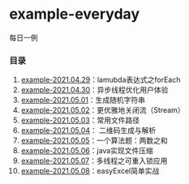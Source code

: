 # example-everyday
每日一例



### 目录

1. [example-2021.04.29](./example-2021.04.29)：lamubda表达式之forEach
2. [example-2021.04.30](./example-2021.04.30)：异步线程优化用户体验
3. [example-2021.05.01](./example-2021.05.01)：生成随机字符串
4. [example-2021.05.02](./example-2021.05.02)：更优雅地关闭流（Stream）
5. [example-2021.05.03](./example-2021.05.03)：常用文件路径
6. [example-2021.05.04](./example-2021.05.04)： 二维码生成与解析
7. [example-2021.05.05](./example-2021.05.05)：一个算法题：两数之和
8. [example-2021.05.06](./example-2021.05.06)：java实现文件压缩
9. [example-2021.05.07](./example-2021.05.07)：多线程之可重入锁应用
10. [example-2021.05.08](./example-2021.05.08)：easyExcel简单实战

